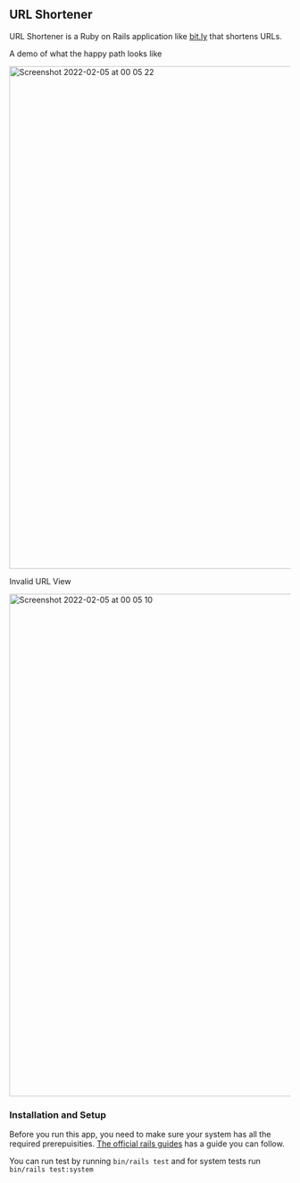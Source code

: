 ## URL Shortener

URL Shortener is a Ruby on Rails application like [bit.ly](https://bitly.com/) that shortens URLs.

A demo of what the happy path looks like

<img width="900" alt="Screenshot 2022-02-05 at 00 05 22" src="https://user-images.githubusercontent.com/63427719/152614928-f8d963da-cdba-4824-8114-7f0400423f24.png">
</p>

Invalid URL View

<img width="900" alt="Screenshot 2022-02-05 at 00 05 10" src="https://user-images.githubusercontent.com/63427719/152615436-f91cd5f2-1835-4545-94db-b196dcf1d64c.png">

### Installation and Setup

Before you run this app, you need to make sure your system has all the required prerepuisities. [The official rails guides](https://guides.rubyonrails.org/getting_started.html#creating-a-new-rails-project-installing-rails) has a guide you can follow.

You can run test by running `bin/rails test` and for system tests run `bin/rails test:system`
